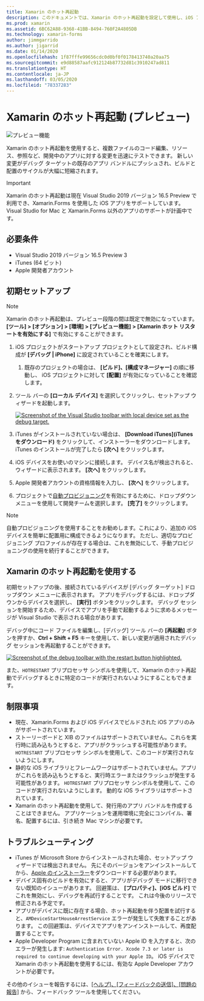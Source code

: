 ```yaml
---
title: Xamarin のホット再起動
description: このドキュメントでは、Xamarin のホット再起動を設定して使用し、iOS アプリをデバッグする方法について説明します。
ms.prod: xamarin
ms.assetid: 6BC62A88-9368-41BB-8494-760F2A4805DB
ms.technology: xamarin-forms
author: jimmgarrido
ms.author: jigarrid
ms.date: 01/14/2020
ms.openlocfilehash: 1f87fffe99656cdc0d0bf0f0178413740a20aa75
ms.sourcegitcommit: e9d88587aafc912124b87732d81c3910247ad811
ms.translationtype: HT
ms.contentlocale: ja-JP
ms.lasthandoff: 03/05/2020
ms.locfileid: "78337283"
---
```

# <a name="xamarin-hot-restart-preview"></a>Xamarin のホット再起動 (プレビュー)

![プレビュー機能](~/media/shared/preview.png)

Xamarin のホット再起動を使用すると、複数ファイルのコード編集、リソース、参照など、開発中のアプリに対する変更を迅速にテストできます。 新しい変更がデバッグ ターゲットの既存のアプリ バンドルにプッシュされ、ビルドと配置のサイクルが大幅に短縮されます。

> [!IMPORTANT]
> Xamarin のホット再起動は現在 Visual Studio 2019 バージョン 16.5 Preview で利用でき、Xamarin.Forms を使用した iOS アプリをサポートしています。 Visual Studio for Mac と Xamarin.Forms 以外のアプリのサポートが計画中です。

## <a name="requirements"></a>必要条件

- Visual Studio 2019 バージョン 16.5 Preview 3
- iTunes (64 ビット)
- Apple 開発者アカウント


## <a name="initial-setup"></a>初期セットアップ

> [!NOTE]
> Xamarin のホット再起動は、プレビュー段階の間は既定で無効になっています。 **[ツール] > [オプション] > [環境] > [プレビュー機能] > [Xamarin ホット リスタートを有効にする]** で有効にすることができます。

1. iOS プロジェクトがスタートアップ プロジェクトとして設定され、ビルド構成が **[デバッグ | iPhone]** に設定されていることを確実にします。

   1. 既存のプロジェクトの場合は、 **[ビルド]、[構成マネージャー]** の順に移動し、 iOS プロジェクトに対して **[配置]** が有効になっていることを確認します。

2. ツール バーの **[ローカル デバイス]** を選択してクリックし、セットアップ ウィザードを起動します。

    [![](hot-restart-images/toolbar.png "Screenshot of the Visual Studio toolbar with local device set as the debug target.")](hot-restart-images/toolbar.png)

3. iTunes がインストールされていない場合は、 **[Download iTunes]\(iTunes をダウンロード\)** をクリックして、インストーラーをダウンロードします。 iTunes のインストールが完了したら **[次へ]** をクリックします。

4. iOS デバイスをお使いのマシンに接続します。 デバイス名が検出されると、ウィザードに表示されます。 **[次へ]** をクリックします。

5. Apple 開発者アカウントの資格情報を入力し、 **[次へ]** をクリックします。

6. プロジェクトで[自動プロビジョニング](~/ios/get-started/installation/device-provisioning/automatic-provisioning.md)を有効にするために、ドロップダウン メニューを使用して開発チームを選択します。 **[完了]** をクリックします。

> [!NOTE]
> 自動プロビジョニングを使用することをお勧めします。これにより、追加の iOS デバイスを簡単に配置用に構成できるようになります。 ただし、適切なプロビジョニング プロファイルが存在する場合は、これを無効にして、手動プロビジョニングの使用を続行することができます。

## <a name="use-xamarin-hot-restart"></a>Xamarin のホット再起動を使用する
初期セットアップの後、接続されているデバイスが [デバッグ ターゲット] ドロップダウン メニューに表示されます。 アプリをデバッグするには、ドロップダウンからデバイスを選択し、 **[実行]** ボタンをクリックします。 デバッグ セッションを開始するため、デバイスでアプリを手動で起動するように求めるメッセージが Visual Studio で表示される場合があります。

デバッグ中にコード ファイルを編集し、[デバッグ] ツール バーの **[再起動]** ボタンを押すか、**Ctrl + Shift + F5** キーを使用して、新しい変更が適用されたデバッグ セッションを再起動することができます。

[![](hot-restart-images/restart.png "Screenshot of the debug toolbar with the restart button highlighted.")](hot-restart-images/toolbar.png)

また、`HOTRESTART` プリプロセッサ シンボルを使用して、Xamarin のホット再起動でデバッグするときに特定のコードが実行されないようにすることもできます。

## <a name="limitations"></a>制限事項
- 現在、Xamarin.Forms および iOS デバイスでビルドされた iOS アプリのみがサポートされています。
- ストーリーボードと XIB のファイルはサポートされていません。これらを実行時に読み込もうとすると、アプリがクラッシュする可能性があります。 `HOTRESTART` プリプロセッサ シンボルを使用して、このコードが実行されないようにします。
- 静的な iOS ライブラリとフレームワークはサポートされていません。アプリがこれらを読み込もうとすると、実行時エラーまたはクラッシュが発生する可能性があります。 `HOTRESTART` プリプロセッサ シンボルを使用して、このコードが実行されないようにします。 動的な iOS ライブラリはサポートされています。
- Xamarin のホット再起動を使用して、発行用のアプリ バンドルを作成することはできません。 アプリケーションを運用環境に完全にコンパイル、署名、配置するには、引き続き Mac マシンが必要です。

## <a name="troubleshoot"></a>トラブルシューティング
- iTunes が Microsoft Store からインストールされた場合、セットアップ ウィザードでは検出されません。 先にそのバージョンをアンインストールしてから、[Apple のインストーラー](https://go.microsoft.com/fwlink/?linkid=2101014)をダウンロードする必要があります。
- デバイス固有のビルドを有効にすると、アプリがデバッグ モードに移行できない既知のイシューがあります。 回避策は、 **[プロパティ]、[iOS ビルド]** でこれを無効にし、デバッグを再試行することです。 これは今後のリリースで修正される予定です。
- アプリがデバイスに既に存在する場合、ホット再起動を伴う配置を試行すると、`AMDeviceStartHouseArrestService` エラーが発生して失敗することがあります。 この回避策は、デバイスでアプリをアンインストールして、再度配置することです。
- Apple Developer Program に含まれていない Apple ID を入力すると、次のエラーが発生します: `Authentication Error. Xcode 7.3 or later is required to continue developing with your Apple ID`。 iOS デバイスで Xamarin のホット再起動を使用するには、有効な Apple Developer アカウントが必要です。 

その他のイシューを報告するには、[[ヘルプ]、[フィードバックの送信]、[問題の報告]](/visualstudio/ide/feedback-options?view=vs-2019#report-a-problem) から、フィードバック ツールを使用してください。
